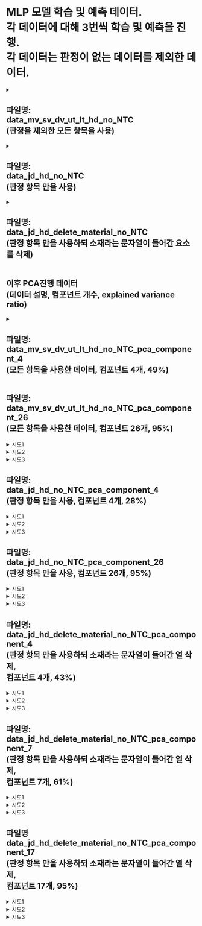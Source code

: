 MLP 모델 학습 및 예측 데이터.   
각 데이터에 대해 3번씩 학습 및 예측을 진행.   
각 데이터는 판정이 없는 데이터를 제외한 데이터.
===

<details>
<summary>

파일명:   
data_mv_sv_dv_ut_lt_hd_no_NTC   
(판정을 제외한 모든 항목을 사용)
---
</summary>

+ 시도1.   
   * Test Loss: 0.5478043556213379   
   Test Accuracy: 0.699999988079071   
      
   Confusion Matrix:
   /|Positive|Nagative|
   |:---:|:---:|:---:|
   Positive|0|21|
   Nagative|0|49|
      
   Accuracy: 0.7   
   Precision: 0.7   
   Recall: 1.0   
   F1 Score: 0.8235294117647058   
   
+ 시도2
   * Test Loss: 0.4584580361843109   
   Test Accuracy: 0.7571428418159485   
   
   Confusion Matrix:
   /|Positive|Nagative|
   |:---:|:---:|:---:|
   Positive|12|9|
   Nagative|8|41|
   
   Accuracy: 0.7571428571428571   
   Precision: 0.82   
   Recall: 0.8367346938775511   
   F1 Score: 0.8282828282828283 
    
+ 시도3
   * Test Loss: 0.5873710513114929   
   Test Accuracy: 0.699999988079071   
   
   Confusion Matrix:
   /|Positive|Nagative|
   |:---:|:---:|:---:|
   Positive|0|21|
   Nagative|0|49|
   
   Accuracy: 0.7   
   Precision: 0.7   
   Recall: 1.0   
   F1 Score: 0.8235294117647058   
</details>

<details>
<summary>
    
파일명:   
data_jd_hd_no_NTC   
(판정 항목 만을 사용)
---
</summary>   

+ 시도1
   *
   Test Loss: 0.3098602890968323   
   Test Accuracy: 0.8714285492897034   
     
   Confusion Matrix:   
   /|Positive|Nagative|
   |:---:|:---:|:---:|
   Positive|14|7|
   Nagative|2|47|
   
   Accuracy: 0.8714285714285714    
   Precision: 0.8703703703703703   
   Recall: 0.9591836734693877   
   F1 Score: 0.912621359223301   
      
+ 시도2
   *   
   Test Loss: 0.2470361441373825   
   Test Accuracy: 0.8714285492897034   
   
   Confusion Matrix:
   /|Positive|Nagative|
   |:---:|:---:|:---:|
   Positive|15|6|
   Nagative|3|46|
   
   Accuracy: 0.8714285714285714   
   Precision: 0.8846153846153846   
   Recall: 0.9387755102040817   
   F1 Score: 0.9108910891089109   

+ 시도3
   *
   Test Loss: 0.6667794585227966   
   Test Accuracy: 0.699999988079071   
   
   Confusion Matrix:
   /|Positive|Nagative|
   |:---:|:---:|:---:|
   Positive|0|21|
   Nagative|0|49|
   
   Accuracy: 0.7   
   Precision: 0.7   
   Recall: 1.0   
   F1 Score: 0.8235294117647058   
</details>

<details>
<summary>

파일명:   
data_jd_hd_delete_material_no_NTC   
(판정 항목 만을 사용하되 소재라는 문자열이 들어간 요소를 삭제)
---
</summary>

+ 시도1
   *
   Test Loss: 0.6681578159332275   
   Test Accuracy: 0.699999988079071   
   
   Confusion Matrix:   
   /|Positive|Nagative|
   |:---:|:---:|:---:|
   Positive|0|21|
   Nagative|0|49|
   
   Accuracy: 0.7   
   Precision: 0.7   
   Recall: 1.0   
   F1 Score: 0.8235294117647058   

+ 시도2
   *
   Test Loss: 0.22255265712738037   
   Test Accuracy: 0.8999999761581421   
   
   Confusion Matrix:
   /|Positive|Nagative|
   |:---:|:---:|:---:|
   Positive|15|6|
   Nagative|1|48|
   
   Accuracy: 0.9   
   Precision: 0.8888888888888888   
   Recall: 0.9795918367346939   
   F1 Score: 0.9320388349514563

+ 시도3
   *
   Test Loss: 0.20000457763671875   
   Test Accuracy: 0.9428571462631226   
   
   Confusion Matrix:
   /|Positive|Nagative|
   |:---:|:---:|:---:|
   Positive|18|3|
   Nagative|1|48|
   
   Accuracy: 0.9428571428571428   
   Precision: 0.9411764705882353   
   Recall: 0.9795918367346939   
   F1 Score: 0.96   
</details>

이후 PCA진행 데이터   
(데이터 설명, 컴포넌트 개수, explained variance ratio)
---

<details>
<summary>

파일명:   
data_mv_sv_dv_ut_lt_hd_no_NTC_pca_component_4   
(모든 항목을 사용한 데이터, 컴포넌트 4개, 49%)
---
</summary>
   
+ 시도1
   *
   Test Loss: 0.2921641767024994   
   Test Accuracy: 0.8714285492897034   
   
   Confusion Matrix:
   /|Positive|Nagative|
   |:---:|:---:|:---:|
   Positive|15|6|
   Nagative|3|46|
   
   Accuracy: 0.8714285714285714   
   Precision: 0.8846153846153846   
   Recall: 0.9387755102040817   
   F1 Score: 0.9108910891089109   

+ 시도2
   *
   Test Loss: 0.3355987071990967   
   Test Accuracy: 0.8285714387893677   
   
   Confusion Matrix:
   /|Positive|Nagative|
   |:---:|:---:|:---:|
   Positive|11|10|
   Nagative|2|47|

   Accuracy: 0.8285714285714286   
   Precision: 0.8245614035087719   
   Recall: 0.9591836734693877   
   F1 Score: 0.8867924528301887   

+ 시도3
   *
   Test Loss: 0.3451468050479889   
   Test Accuracy: 0.8714285492897034   
   
   Confusion Matrix:
   /|Positive|Nagative|
   |:---:|:---:|:---:|
   Positive|13|8|
   Nagative|1|48|

   Accuracy: 0.8714285714285714   
   Precision: 0.8571428571428571   
   Recall: 0.9795918367346939   
   F1 Score: 0.9142857142857143   
</details>

파일명:   
data_mv_sv_dv_ut_lt_hd_no_NTC_pca_component_26   
(모든 항목을 사용한 데이터, 컴포넌트 26개, 95%)
---
<details>
    <summary>시도1</summary>

    Test Loss: 0.645046055316925
    Test Accuracy: 0.699999988079071
    
    Confusion Matrix:
    [[ 0 21]
    [ 0 49]]
    Accuracy: 0.7
    Precision: 0.7
    Recall: 1.0
    F1 Score: 0.8235294117647058
</details>
<details>
    <summary>시도2</summary>

    Test Loss: 0.5980672836303711
    Test Accuracy: 0.699999988079071
    
    Confusion Matrix:
    [[ 0 21]
    [ 0 49]]
    Accuracy: 0.7
    Precision: 0.7
    Recall: 1.0
    F1 Score: 0.8235294117647058
</details>
<details>
    <summary>시도3</summary>

    Test Loss: 0.5498936176300049
    Test Accuracy: 0.699999988079071
    
    Confusion Matrix:
    [[ 0 21]
    [ 0 49]]
    Accuracy: 0.7
    Precision: 0.7
    Recall: 1.0
    F1 Score: 0.8235294117647058
</details>
    
파일명:   
data_jd_hd_no_NTC_pca_component_4   
(판정 항목 만을 사용, 컴포넌트 4개, 28%)
---
<details>
    <summary>시도1</summary>

    Test Loss: 0.2770636975765228
    Test Accuracy: 0.8999999761581421
    
    Confusion Matrix:
    [[17  4]
    [ 3 46]]
    Accuracy: 0.9
    Precision: 0.92
    Recall: 0.9387755102040817
    F1 Score: 0.9292929292929293
</details> 
<details>
    <summary>시도2</summary>

    Test Loss: 0.3183031380176544
    Test Accuracy: 0.8999999761581421
    
    Confusion Matrix:
    [[15  6]
    [ 1 48]]
    Accuracy: 0.9
    Precision: 0.8888888888888888
    Recall: 0.9795918367346939
    F1 Score: 0.9320388349514563
</details>
<details>
    <summary>시도3</summary>

    Test Loss: 0.303946852684021
    Test Accuracy: 0.9142857193946838
    
    Confusion Matrix:
    [[18  3]
    [ 3 46]]
    Accuracy: 0.9142857142857143
    Precision: 0.9387755102040817
    Recall: 0.9387755102040817
    F1 Score: 0.9387755102040817
</details>

파일명:   
data_jd_hd_no_NTC_pca_component_26   
(판정 항목 만을 사용, 컴포넌트 26개, 95%)
---
<details>
    <summary>시도1</summary>

    Test Loss: 0.6786163449287415
    Test Accuracy: 0.699999988079071
    
    Confusion Matrix:
    [[ 3 18]
    [ 3 46]]
    Accuracy: 0.7
    Precision: 0.71875
    Recall: 0.9387755102040817
    F1 Score: 0.8141592920353983
</details>
<details>
    <summary>시도2</summary>

    Test Loss: 0.24743257462978363
    Test Accuracy: 0.8714285492897034
    
    Confusion Matrix:
    [[15  6]
    [ 3 46]]
    Accuracy: 0.8714285714285714
    Precision: 0.8846153846153846
    Recall: 0.9387755102040817
    F1 Score: 0.9108910891089109
</details>
<details>
    <summary>시도3</summary>

    Test Loss: 0.52480149269104
    Test Accuracy: 0.7142857313156128
    
    Confusion Matrix:
    [[ 1 20]
    [ 0 49]]
    Accuracy: 0.7142857142857143
    Precision: 0.7101449275362319
    Recall: 1.0
    F1 Score: 0.8305084745762712
</details>

파일명:   
data_jd_hd_delete_material_no_NTC_pca_component_4   
(판정 항목 만을 사용하되 소재라는 문자열이 들어간 열 삭제,   
컴포넌트 4개, 43%)
---
<details>
    <summary>시도1</summary>

    Test Loss: 0.14326536655426025
    Test Accuracy: 0.9428571462631226
    
    Confusion Matrix:
    [[17  4]
    [ 0 49]]
    Accuracy: 0.9428571428571428
    Precision: 0.9245283018867925
    Recall: 1.0
    F1 Score: 0.9607843137254902
</details>
<details>
    <summary>시도2</summary>

    Test Loss: 0.16238410770893097
    Test Accuracy: 0.9142857193946838
    
    Confusion Matrix:
    [[17  4]
    [ 2 47]]
    Accuracy: 0.9142857142857143
    Precision: 0.9215686274509803
    Recall: 0.9591836734693877
    F1 Score: 0.94
</details>
<details>
    <summary>시도3</summary>

    Test Loss: 0.14559824764728546
    Test Accuracy: 0.9142857193946838
    
    Confusion Matrix:
    [[16  5]
    [ 1 48]]
    Accuracy: 0.9142857142857143
    Precision: 0.9056603773584906
    Recall: 0.9795918367346939
    F1 Score: 0.9411764705882353
</details>

파일명:   
data_jd_hd_delete_material_no_NTC_pca_component_7   
(판정 항목 만을 사용하되 소재라는 문자열이 들어간 열 삭제,   
컴포넌트 7개, 61%)
---
<details>
    <summary>시도1</summary>

    Test Loss: 0.26741448044776917
    Test Accuracy: 0.9142857193946838
    
    Confusion Matrix:
    [[16  5]
    [ 1 48]]
    Accuracy: 0.9142857142857143
    Precision: 0.9056603773584906
    Recall: 0.9795918367346939
    F1 Score: 0.9411764705882353
</details>
<details>
    <summary>시도2</summary>

    Test Loss: 0.20400142669677734
    Test Accuracy: 0.9571428298950195
    
    Confusion Matrix:
    [[18  3]
    [ 0 49]]
    Accuracy: 0.9571428571428572
    Precision: 0.9423076923076923
    Recall: 1.0
    F1 Score: 0.9702970297029703
</details>
<details>
    <summary>시도3</summary>

    Test Loss: 0.15940316021442413
    Test Accuracy: 0.9285714030265808
    
    Confusion Matrix:
    [[18  3]
    [ 2 47]]
    Accuracy: 0.9285714285714286
    Precision: 0.94
    Recall: 0.9591836734693877
    F1 Score: 0.9494949494949495
</details>

파일명   
data_jd_hd_delete_material_no_NTC_pca_component_17   
(판정 항목 만을 사용하되 소재라는 문자열이 들어간 열 삭제,   
컴포넌트 17개, 95%)
---
<details>
    <summary>시도1</summary>

    Test Loss: 0.2762243449687958
    Test Accuracy: 0.9142857193946838
    
    Confusion Matrix:
    [[15  6]
    [ 0 49]]
    Accuracy: 0.9142857142857143
    Precision: 0.8909090909090909
    Recall: 1.0
    F1 Score: 0.9423076923076923
</details>
<details>
    <summary>시도2</summary>

    Test Loss: 0.1931239515542984
    Test Accuracy: 0.9428571462631226
    
    Confusion Matrix:
    [[18  3]
    [ 1 48]]
    Accuracy: 0.9428571428571428
    Precision: 0.9411764705882353
    Recall: 0.9795918367346939
    F1 Score: 0.96
</details> 
<details>
    <summary>시도3</summary>

    Test Loss: 0.654637336730957
    Test Accuracy: 0.699999988079071
    
    Confusion Matrix:
    [[ 0 21]
    [ 0 49]]
    Accuracy: 0.7
    Precision: 0.7
    Recall: 1.0
    F1 Score: 0.8235294117647058
</details>

